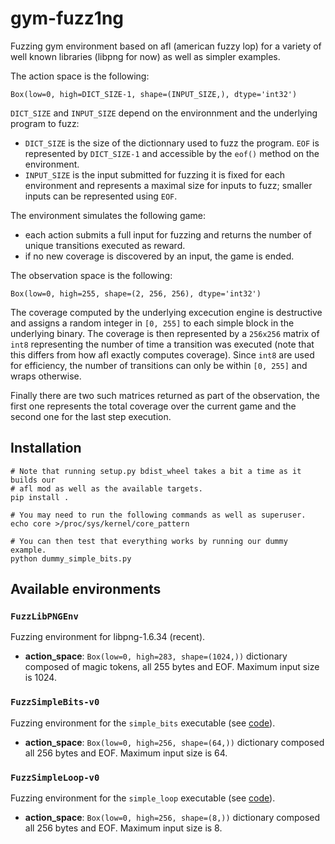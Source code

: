 # gym-fuzz1ng

Fuzzing gym environment based on afl (american fuzzy lop) for a variety of well
known libraries (libpng for now) as well as simpler examples.

The action space is the following:
```
Box(low=0, high=DICT_SIZE-1, shape=(INPUT_SIZE,), dtype='int32')
```

`DICT_SIZE` and `INPUT_SIZE` depend on the environnment and the underlying
program to fuzz:
- `DICT_SIZE` is the size of the dictionnary used to fuzz the program. `EOF` is
  represented by `DICT_SIZE-1` and accessible by the `eof()` method on the
  environment.
- `INPUT_SIZE` is the input submitted for fuzzing it is fixed for each
  environment and represents a maximal size for inputs to fuzz; smaller inputs
  can be represented using `EOF`.

The environment simulates the following game:

- each action submits a full input for fuzzing and returns the number of unique
  transitions executed as reward.
- if no new coverage is discovered by an input, the game is ended.

The observation space is the following:
```
Box(low=0, high=255, shape=(2, 256, 256), dtype='int32')
```

The coverage computed by the underlying excecution engine is destructive and
assigns a random integer in `[0, 255]` to each simple block in the underlying
binary. The coverage is then represented by a `256x256` matrix of `int8`
representing the number of time a transition was executed (note that this
differs from how afl exactly computes coverage). Since `int8` are used for
efficiency, the number of transitions can only be within `[0, 255]` and wraps
otherwise.

Finally there are two such matrices returned as part of the observation, the
first one represents the total coverage over the current game and the second
one for the last step execution.

## Installation

```
# Note that running setup.py bdist_wheel takes a bit a time as it builds our
# afl mod as well as the available targets.
pip install .

# You may need to run the following commands as well as superuser.
echo core >/proc/sys/kernel/core_pattern

# You can then test that everything works by running our dummy example.
python dummy_simple_bits.py
```

## Available environments

### `FuzzLibPNGEnv`

Fuzzing environment for libpng-1.6.34 (recent).

- **action_space**: `Box(low=0, high=283, shape=(1024,))` dictionary composed
  of magic tokens, all 255 bytes and EOF. Maximum input size is 1024.

### `FuzzSimpleBits-v0`

Fuzzing environment for the `simple_bits` executable (see
[code](https://github.com/spolu/gym_fuzz1ng/blob/master/gym_fuzz1ng/mods/simple_bits-mod/simple_bits_afl.c)).

- **action_space**: `Box(low=0, high=256, shape=(64,))` dictionary composed
  all 256 bytes and EOF. Maximum input size is 64.

### `FuzzSimpleLoop-v0`

Fuzzing environment for the `simple_loop` executable (see
[code](https://github.com/spolu/gym_fuzz1ng/blob/master/gym_fuzz1ng/mods/simple_loop-mod/simple_loop_afl.c)).

- **action_space**: `Box(low=0, high=256, shape=(8,))` dictionary composed
  all 256 bytes and EOF. Maximum input size is 8.
